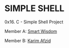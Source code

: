 # SIMPLE SHELL
0x16. C - Simple Shell Project

Member A: [Smart Wisdom](https://github.com/smart-wisdom)

Member B: [Karim Afzid](https://github.com/FZkarim)
